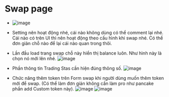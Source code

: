 # Swap page
- ![image](https://github.com/user-attachments/assets/daaa4684-dcc9-4320-868e-3543365121ae)
- Setting nên hoạt động nhé, cái nào không dùng có thể comment lại nhé. Cái nào có trên UI thì nên hoạt động theo cấu hình khi swap nhé. Có thể đơn giản chỗ nào để lại cái nào quan trong thôi.
- Lần đầu load trang swap chỗ này hiển thị balance luôn. Như hình này là chọn nó mới lên nhé.
![image](https://github.com/user-attachments/assets/05e4cc7f-ef9f-40dc-88cc-d0f166320047)

- Phần thông tin Trading Stas cần hiện đúng thông số.
![image](https://github.com/user-attachments/assets/0d69cce7-043a-4aa3-863d-bdbde0263fa5)

- Chức năng thêm token trên Form swap khi người dùng muốn thêm token mới để swap. (Có thể làm đơn giản không cần làm pro như pancake phần add Custom token này).
![image](https://github.com/user-attachments/assets/1128a2b6-4028-4726-ab41-6139b51a2c26)
![image](https://github.com/user-attachments/assets/473229d6-a4ba-40b5-a39b-e43fd617e482)





